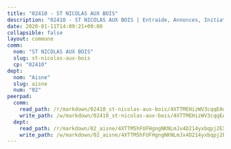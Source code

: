 ```yaml
---
title: "02410 - ST NICOLAS AUX BOIS"
description: "02410 - ST NICOLAS AUX BOIS | Entraide, Annonces, Initiatives"
date: 2020-01-11T14:09:21+09:00
collapsible: false
layout: commune
comm:
  nom: "ST NICOLAS AUX BOIS"
  slug: st-nicolas-aux-bois
  cp: "02410"
dept:
  nom: "Aisne"
  slug: aisne
  num: "02"
peerpad:
  comm:
    read_path: /r/markdown/02410_st-nicolas-aux-bois/4XTTMEHizWV3cqqEAuwTJ8vkCfkASeHDvvbbZ2f1rUzjwQP9Q
    write_path: /w/markdown/02410_st-nicolas-aux-bois/4XTTMEHizWV3cqqEAuwTJ8vkCfkASeHDvvbbZ2f1rUzjwQP9Q-K3TgUaZAYXmPPEMkE5w9Lqvrr7Av97TfCxJimyJGwcBypMzPB4Mq8Shv8mw1R4eZ3oJT3UnK6NkV2R1dcom3jrkpKqe5nik1AVNXYoqZjJyoz9gnzDqUks5L55xgvi6z8zdk3Z6N
  dept:
    read_path: /r/markdown/02_aisne/4XTTM5hFUFHgngNKNLmJx4D214yxbqpj2EXK5CBjZ5LZF3zAf
    write_path: /w/markdown/02_aisne/4XTTM5hFUFHgngNKNLmJx4D214yxbqpj2EXK5CBjZ5LZF3zAf-K3TgUfAP6D753WPagZBnpcFgyCUpnZXNhrQsKU6J8qon6wxmFCHD5kB3GMzCYyJmAGHN58p9qgKDhnEgSAuHEK3wjVXSJoUkHyn6Vb7T2aNZ2y6ez5BMkQCEQxoUkfyK9J3TXU3M
---
```


